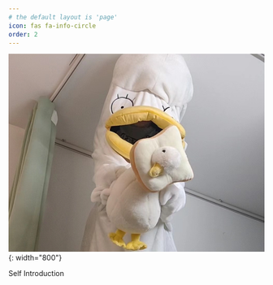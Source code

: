 ```yaml
---
# the default layout is 'page'
icon: fas fa-info-circle
order: 2
---
```


![XING Zijing](/assets/img/sample/bigphoto.png){: width="800"}

Self Introduction
